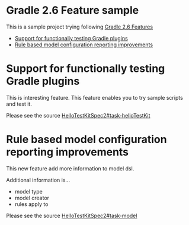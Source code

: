 Gradle 2.6 Feature sample
===

This is a sample project trying following [Gradle 2.6 Features](https://docs.gradle.org/2.6/release-notes)

* [Support for functionally testing Gradle plugins](https://docs.gradle.org/2.6/release-notes#support-for-functionally-testing-gradle-plugins)
* [Rule based model configuration reporting improvements](https://docs.gradle.org/2.6/release-notes#rule-based-model-configuration-reporting-improvements)

Support for functionally testing Gradle plugins
===

This is interesting feature. This feature enables you to try sample scripts and test it.

Please see the source [HelloTestKitSpec2#task-helloTestKit](https://github.com/mike-neck/gradle-2.6-sample/blob/master/src/test/groovy/org/mikeneck/gradle/HelloTestKitSpec2.groovy#L53)

Rule based model configuration reporting improvements
===

This new feature add more information to model dsl.

Additional information is...

* model type
* model creator
* rules apply to

Please see the source [HelloTestKitSpec2#task-model](https://github.com/mike-neck/gradle-2.6-sample/blob/master/src/test/groovy/org/mikeneck/gradle/HelloTestKitSpec2.groovy#L38)
